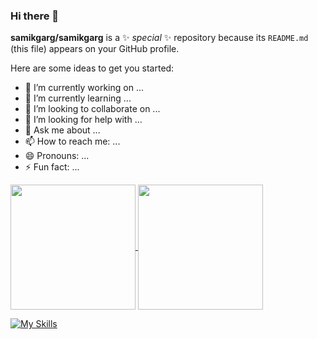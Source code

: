 ### Hi there 👋

**samikgarg/samikgarg** is a ✨ _special_ ✨ repository because its `README.md` (this file) appears on your GitHub profile.

Here are some ideas to get you started:

- 🔭 I’m currently working on ...
- 🌱 I’m currently learning ...
- 👯 I’m looking to collaborate on ...
- 🤔 I’m looking for help with ...
- 💬 Ask me about ...
- 📫 How to reach me: ...
- 😄 Pronouns: ...
- ⚡ Fun fact: ...

<a href="https://github.com/samikgarg/github-readme-stats">
  <img height=200 align="center" src="https://github-readme-stats.vercel.app/api?username=samikgarg&show_icons=true&theme=radical" />
</a>
<a href="https://github.com/samikgarg/github-readme-stats">
  <img height=200 align="center" src="https://github-readme-stats.vercel.app/api/top-langs/?username=samikgarg&layout=donut&theme=radical" />
</a>

[![My Skills](https://skillicons.dev/icons?i=androidstudio,anaconda,atom,nodejs,js,nextjs,py,html,css,react,cpp,idea,nextjs,opencv,github,java,sqlite,tensorflow,vscode,eclipse,tailwind,vercel,xd,cpp&perline=16)](https://github.com/samikgarg)
